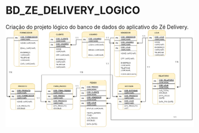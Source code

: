 # BD_ZE_DELIVERY_LOGICO
Criação do projeto lógico do banco de dados do aplicativo do Zé Delivery.
<img src="https://github.com/amandadopinho/BD_ZE_DELIVERY_LOGICO/blob/main/bd_zedelivery_logico.png"/>
